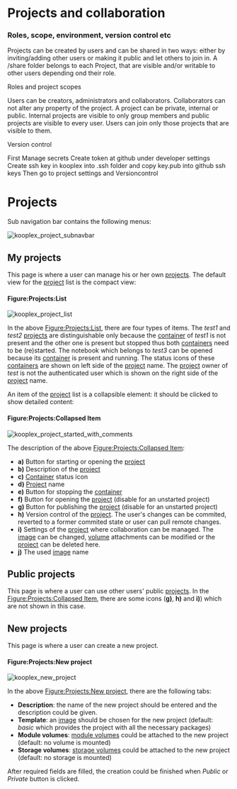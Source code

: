 Projects and collaboration
==================

### Roles, scope, environment, version control etc

Projects can be created by users and can be shared in two ways: either by inviting/adding other users or making it public and let others to join in.
A /share folder belongs to each Project, that are visible and/or writable to other users depending ond their role.

Roles and project scopes

Users can be creators, administrators and collaborators. Collaborators can not alter any property of the project.
A project can be private, internal or public. Internal projects are visible to only group members and public projects are visible to every user. Users can join only those projects that are visible to them.

Version control

First Manage secrets Create token at github under developer settings Create ssh key in kooplex into .ssh folder and copy key.pub into github ssh keys Then go to project settings and Versioncontrol 


# Projects
Sub navigation bar contains the following menus:

![kooplex_project_subnavbar](figs/kooplex_project_subnavbar.png)

## My projects
This page is where a user can manage his or her own [projects](https://github.com/kooplex/kooplex-hub/wiki#project). The default view for the [project](https://github.com/kooplex/kooplex-hub/wiki#project) list is the compact view:
#### Figure:Projects:List
![kooplex_project_list](figs/kooplex_project_list.png)

In the above [Figure:Projects:List](#figureprojectslist), there are four types of items. The _test1_ and _test2_ [projects](https://github.com/kooplex/kooplex-hub/wiki#project) are distinguishable only because the [container](https://github.com/kooplex/kooplex-hub/wiki#container) of _test1_ is not present and the other one is present but stopped thus both [containers](https://github.com/kooplex/kooplex-hub/wiki#container) need to be (re)started. The notebook which belongs to _test3_ can be opened because its [container](https://github.com/kooplex/kooplex-hub/wiki#container) is present and running. The status icons of these [containers](https://github.com/kooplex/kooplex-hub/wiki#container) are shown on left side of the [project](https://github.com/kooplex/kooplex-hub/wiki#project) name. The [project](https://github.com/kooplex/kooplex-hub/wiki#project) owner of _test_ is not the authenticated user which is shown on the right side of the [project](https://github.com/kooplex/kooplex-hub/wiki#project) name.

An item of the [project](https://github.com/kooplex/kooplex-hub/wiki#project) list is a collapsible element: it should be clicked to show detailed content:
#### Figure:Projects:Collapsed Item
![kooplex_project_started_with_comments](figs/kooplex_project_started_with_comments.png)

The description of the above [Figure:Projects:Collapsed Item](#figureprojectscollapsed-item):
* **a)** Button for starting or opening the [project](https://github.com/kooplex/kooplex-hub/wiki#project)
* **b)** Description of the [project](https://github.com/kooplex/kooplex-hub/wiki#project)
* **c)** [Container](https://github.com/kooplex/kooplex-hub/wiki#container) status icon
* **d)** [Project](https://github.com/kooplex/kooplex-hub/wiki#project) name
* **e)** Button for stopping the [container](https://github.com/kooplex/kooplex-hub/wiki#container)
* **f)** Button for opening the [project](https://github.com/kooplex/kooplex-hub/wiki#project) (disable for an unstarted project)
* **g)** Button for publishing the [project](https://github.com/kooplex/kooplex-hub/wiki#project) (disable for an unstarted project)
* **h)** Version control of the [project](https://github.com/kooplex/kooplex-hub/wiki#project). The user's changes can be commited, reverted to a former commited state or user can pull remote changes.
* **i)** Settings of the [project](https://github.com/kooplex/kooplex-hub/wiki#project) where collaboration can be managed. The [image](https://github.com/kooplex/kooplex-hub/wiki#image) can be changed, [volume](https://github.com/kooplex/kooplex-hub/wiki#volume) attachments can be modified or the [project](https://github.com/kooplex/kooplex-hub/wiki#project) can be deleted here.
* **j)** The used [image](https://github.com/kooplex/kooplex-hub/wiki#image) name

## Public projects
This page is where a user can use other users' public [projects](https://github.com/kooplex/kooplex-hub/wiki#project). In the [Figure:Projects:Collapsed Item](#figureprojectscollapsed-item), there are some icons (**g)**, **h)** and **i)**) which are not shown in this case.

## New projects
This page is where a user can create a new project.
#### Figure:Projects:New project
![kooplex_new_project](figs/kooplex_new_project.png)

In the above [Figure:Projects:New project](#figureprojectsnew-project), there are the following tabs:
* **Description**: the name of the new project should be entered and the description could be given.
* **Template**: an [image](https://github.com/kooplex/kooplex-hub/wiki#image) should be chosen for the new project (default: _basic_ which provides the project with all the necessary packages)
* **Module volumes**: [module volumes](https://github.com/kooplex/kooplex-hub/wiki#volume) could be attached to the new project (default: no volume is mounted)
* **Storage volumes**: [storage volumes](https://github.com/kooplex/kooplex-hub/wiki#volume) could be attached to the new project (default: no storage is mounted)

After required fields are filled, the creation could be finished when _Public_ or _Private_ button is clicked.

